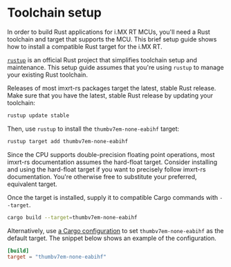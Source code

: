 # Toolchain setup

In order to build Rust applications for i.MX RT MCUs, you'll need a Rust
toolchain and target that supports the MCU. This brief setup guide shows how to
install a compatible Rust target for the i.MX RT.

[`rustup`](https://rustup.rs) is an official Rust project that simplifies
toolchain setup and maintenance. This setup guide assumes that you're using
`rustup` to manage your existing Rust toolchain.

Releases of most imxrt-rs packages target the latest, stable Rust release. Make
sure that you have the latest, stable Rust release by updating your toolchain:

``` bash
rustup update stable
```

Then, use `rustup` to install the `thumbv7em-none-eabihf` target:

``` bash
rustup target add thumbv7em-none-eabihf
```

Since the CPU supports double-precision floating point operations, most imxrt-rs
documentation assumes the hard-float target. Consider installing and using the
hard-float target if you want to precisely follow imxrt-rs documentation. You're
otherwise free to substitute your preferred, equivalent target.

Once the target is installed, supply it to compatible Cargo commands with
`--target`.

``` bash
cargo build --target=thumbv7em-none-eabihf
```

Alternatively, use [a Cargo
configuration](https://doc.rust-lang.org/cargo/reference/config.html) to set
`thumbv7em-none-eabihf` as the default target. The snippet below shows an
example of the configuration.

``` toml
[build]
target = "thumbv7em-none-eabihf"
```
